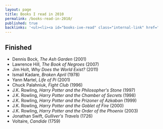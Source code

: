 ```yaml
---
layout: page
title: Books I read in 2010
permalink: /books-read-in-2010/
published: true
backlinks: '<ul><li><a id="books-ive-read" class="internal-link" href="/books-ive-read/">Books I&#39;ve read</a></li></ul>'
---
```




## Finished 
* Dennis Bock, _The Ash Garden_ (2001) 
* Lawrence Hill, _The Book of Negroes_ (2007) 
* Jim Holt, _Why Does the World Exist?_ (2011) 
* Ismail Kadare, _Broken April_ (1978) 
* Yann Martel, _Life of Pi_ (2001) 
* Chuck Palahniuk, _Fight Club_ (1996) 
* J.K. Rowling, _Harry Potter and the Philosopher's Stone_ (1997) 
* J.K. Rowling, _Harry Potter and the Chamber of Secrets_ (1998) 
* J.K. Rowling, _Harry Potter and the Prizoner of Azkaban_ (1999) 
* J.K. Rowling, _Harry Potter and the Goblet of Fire_ (2000) 
* J.K. Rowling, _Harry Potter and the Order of the Phoenix_ (2003) 
* Jonathan Swift, _Gulliver's Travels_ (1726) 
* Voltaire, _Candide_ (1759) 
